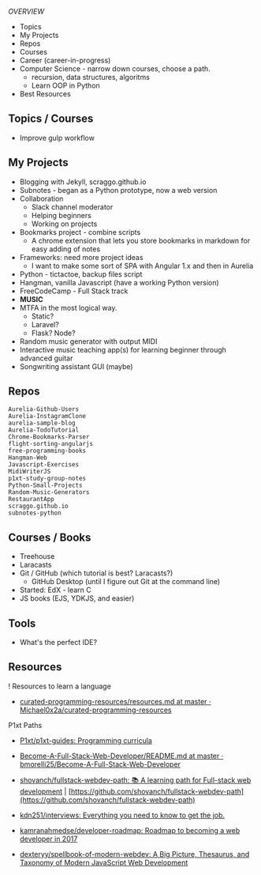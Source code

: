 *OVERVIEW*
- Topics
- My Projects
- Repos
- Courses
- Career (career-in-progress)
- Computer Science - narrow down courses, choose a path.
  - recursion, data structures, algoritms
  - Learn OOP in Python
- Best Resources

## Topics / Courses
- Improve gulp workflow

## My Projects
- Blogging with Jekyll, scraggo.github.io
- Subnotes - began as a Python prototype, now a web version
- Collaboration
  -	Slack channel moderator
  -	Helping beginners
  - Working on projects
- Bookmarks project - combine scripts
  - A chrome extension that lets you store bookmarks in markdown for easy adding of notes
- Frameworks: need more project ideas
  - I want to make some sort of SPA with Angular 1.x and then in Aurelia 
- Python - tictactoe, backup files script
- Hangman, vanilla Javascript (have a working Python version)
- FreeCodeCamp - Full Stack track
- **MUSIC**
- MTFA in the most logical way.
  - Static?
  - Laravel?
  - Flask? Node?
- Random music generator with output MIDI
- Interactive music teaching app(s) for learning beginner through advanced guitar
- Songwriting assistant GUI (maybe)

## Repos
```
Aurelia-Github-Users
Aurelia-InstagramClone
aurelia-sample-blog
Aurelia-TodoTutorial
Chrome-Bookmarks-Parser
flight-sorting-angularjs
free-programming-books
Hangman-Web
Javascript-Exercises
MidiWriterJS
p1xt-study-group-notes
Python-Small-Projects
Random-Music-Generators
RestaurantApp
scraggo.github.io
subnotes-python
```

## Courses / Books
- Treehouse
- Laracasts
- Git / GitHub (which tutorial is best? Laracasts?)
  - GitHub Desktop (until I figure out Git at the command line)
- Started: EdX - learn C
- JS books (EJS, YDKJS, and easier)

## Tools
- What's the perfect IDE?

## Resources
! Resources to learn a language
* [curated-programming-resources/resources.md at master · Michael0x2a/curated-programming-resources](https://github.com/Michael0x2a/curated-programming-resources/blob/master/resources.md)

P1xt Paths
- [P1xt/p1xt-guides: Programming curricula](https://github.com/P1xt/p1xt-guides)

- [Become-A-Full-Stack-Web-Developer/README.md at master · bmorelli25/Become-A-Full-Stack-Web-Developer](https://github.com/bmorelli25/Become-A-Full-Stack-Web-Developer/blob/master/README.md)

- [shovanch/fullstack-webdev-path: 📚 A learning path for Full-stack web development](https://github.com/shovanch/fullstack-webdev-path) | [https://github.com/shovanch/fullstack-webdev-path](https://github.com/shovanch/fullstack-webdev-path)

- [kdn251/interviews: Everything you need to know to get the job.](https://github.com/kdn251/interviews)

- [kamranahmedse/developer-roadmap: Roadmap to becoming a web developer in 2017](https://github.com/kamranahmedse/developer-roadmap)

- [dexteryy/spellbook-of-modern-webdev: A Big Picture, Thesaurus, and Taxonomy of Modern JavaScript Web Development](https://github.com/dexteryy/spellbook-of-modern-webdev)